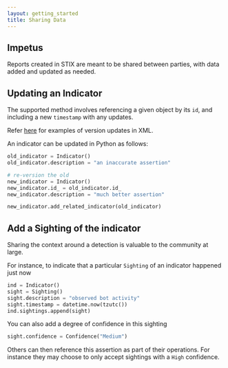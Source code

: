 ```yaml
---
layout: getting_started
title: Sharing Data
---
```


## Impetus
Reports created in STIX are meant to be shared between parties, with data added and updated as needed.

## Updating an Indicator
The supported method involves referencing a given object by its `id`, and including a new `timestamp` with any updates.

Refer [here](/idioms/features/versioning/) for examples of version updates in XML.

An indicator can be updated in Python as follows:

``` python
old_indicator = Indicator()
old_indicator.description = "an inaccurate assertion"

# re-version the old 
new_indicator = Indicator()
new_indicator.id_ = old_indicator.id_
new_indicator.description = "much better assertion"

new_indicator.add_related_indicator(old_indicator)

```

## Add a Sighting of the indicator

Sharing the context around a detection is valuable to the community at large.

For instance, to indicate that a particular `Sighting` of an indicator happened just now

``` python
ind = Indicator()
sight = Sighting()
sight.description = "observed bot activity"
sight.timestamp = datetime.now(tzutc())
ind.sightings.append(sight)
```

You can also add a degree of confidence in this sighting

``` python
sight.confidence = Confidence("Medium")
```

Others can then reference this assertion as part of their operations.
For instance they may choose to only accept sightings with a `High` confidence.

